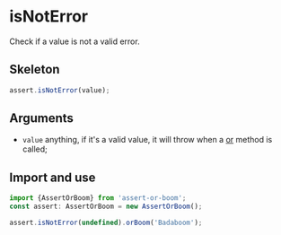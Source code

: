 # isNotError

Check if a value is not a valid error.

## Skeleton

```ts
assert.isNotError(value);
```

## Arguments

- `value` anything, if it's a valid value, it will throw when a [or](../or.md) method is called;

## Import and use

```ts
import {AssertOrBoom} from 'assert-or-boom';
const assert: AssertOrBoom = new AssertOrBoom();

assert.isNotError(undefined).orBoom('Badaboom');
```
